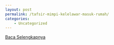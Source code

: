 ```yaml
---
layout: post
permalink: /tafsir-mimpi-kelelawar-masuk-rumah/
categories:
    - Uncategorized
---
```


[Baca Selengkapnya](/06)